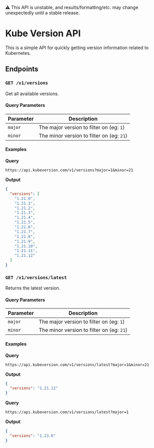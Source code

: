 :warning: This API is unstable, and results/formatting/etc. may change unexpectedly until a stable release.

# Kube Version API
This is a simple API for quickly getting version information related to Kubernetes.

## Endpoints

### `GET /v1/versions`
Get all available versions.

#### Query Parameters
| Parameter | Description                               |
|-----------|-------------------------------------------|
| `major`   | The major version to filter on (eg: `1`)  |
| `minor`   | The minor version to filter on (eg: `21`) |

#### Examples

**Query**
```
https://api.kubeversion.com/v1/versions?major=1&minor=21
```
**Output**
```json
{
  "versions": [
    "1.21.0",
    "1.21.1",
    "1.21.2",
    "1.21.3",
    "1.21.4",
    "1.21.5",
    "1.21.6",
    "1.21.7",
    "1.21.8",
    "1.21.9",
    "1.21.10",
    "1.21.11",
    "1.21.12"
  ]
}
```


### `GET /v1/versions/latest`
Returns the latest version.

#### Query Parameters
| Parameter | Description                               |
|-----------|-------------------------------------------|
| `major`   | The major version to filter on (eg: `1`)  |
| `minor`   | The minor version to filter on (eg: `21`) |

#### Examples

**Query**
```
https://api.kubeversion.com/v1/versions/latest?major=1&minor=21
```
**Output**
```json
{
  "versions": "1.21.12"
}
```

**Query**
```
https://api.kubeversion.com/v1/versions/latest?major=1
```
**Output**
```json
{
  "versions": "1.23.6"
}
```